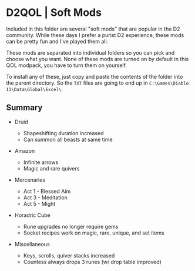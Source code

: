 # D2QOL | Soft Mods

Included in this folder are several "soft mods" that are popular in the D2 community.  While these days I prefer a purist D2 experience, these mods can be pretty fun and I've played them all.

These mods are separated into individual folders so you can pick and choose what you want.  None of these mods are turned on by default in this QOL modpack, you have to turn them on yourself.

To install any of these, just copy and paste the contents of the folder into the parent directory.  So the ``TXT`` files are going to end up in ``C:\Games\Diablo II\Data\Global\Excel\``.

## Summary

- Druid
	- Shapeshifting duration increased
	- Can summon all beasts at same time

- Amazon
	- Infinite arrows
	- Magic and rare quivers

- Mercenaries
	- Act 1 - Blessed Aim
	- Act 3 - Meditation
	- Act 5 - Might

- Horadric Cube
	- Rune upgrades no longer require gems
	- Socket recipes work on magic, rare, unique, and set items

- Miscellaneous
	- Keys, scrolls, quiver stacks increased
	- Countess always drops 3 runes (w/ drop table improved)